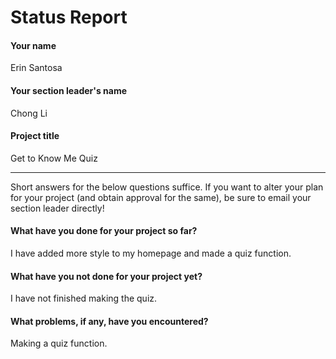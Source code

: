 # Status Report

#### Your name

Erin Santosa

#### Your section leader's name

Chong Li

#### Project title

Get to Know Me Quiz

***

Short answers for the below questions suffice. If you want to alter your plan for your project (and obtain approval for the same), be sure to email your section leader directly!

#### What have you done for your project so far?

I have added more style to my homepage and made a quiz function.

#### What have you not done for your project yet?

I have not finished making the quiz.

#### What problems, if any, have you encountered?

Making a quiz function.
